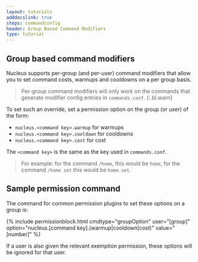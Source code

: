 ```yaml
---
layout: tutorials
adddocslink: true
steps: commandconfig
header: Group Based Command Modifiers
type: tutorial
---
```


## Group based command modifiers

Nucleus supports per-group (and per-user) command modifiers that allow you to set command costs, warmups and cooldowns on a per group basis.

> Per-group command modifiers will only work on the commands that generate modifier config entries in `commands.conf`.
{:.bl.warn}

To set such an override, set a permission option on the group (or user) of the form:

* `nucleus.<command key>.warmup` for warmups 
* `nucleus.<command key>.cooldown` for cooldowns
* `nucleus.<command key>.cost` for cost

The `<command key>` is the same as the key used in `commands.conf`. 

> For example: for the command `/home`, this would be `home`, for the command `/home set` this would be `home.set`.

## Sample permission command

The command for common permission plugins to set these options on a group is:

{% include permissionblock.html cmdtype="groupOption" user="[group]" option="nucleus.[command key].(warmup|cooldown|cost)" value="[number]" %}

If a user is also given the relevant exemption permission, these options will be ignored for that user. 